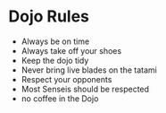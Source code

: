 Dojo Rules
==========
* Always be on time
* Always take off your shoes
* Keep the dojo tidy
* Never bring live blades on the tatami
* Respect your opponents
* Most Senseis should be respected
* no coffee in the Dojo
